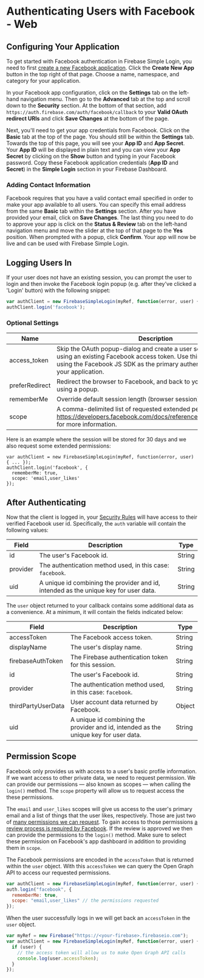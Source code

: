 # Authenticating Users with Facebook - Web


## Configuring Your Application

To get started with Facebook authentication in Firebase Simple Login, you need to first [create a new Facebook application](https://developers.facebook.com/apps). Click the __Create New App__ button in the top right of that page. Choose a name, namespace, and category for your application.

In your Facebook app configuration, click on the __Settings__ tab on the left-hand navigation menu. Then go to the __Advanced__ tab at the top and scroll down to the __Security__ section. At the bottom of that section, add `https://auth.firebase.com/auth/facebook/callback` to your __Valid OAuth redirect URIs__ and click __Save Changes__ at the bottom of the page.

Next, you'll need to get your app credentials from Facebook. Click on the __Basic__ tab at the top of the page. You should still be within the __Settings__ tab. Towards the top of this page, you will see your __App ID__ and __App Secret__. Your __App ID__ will be displayed in plain text and you can view your __App Secret__ by clicking on the __Show__ button and typing in your Facebook password. Copy these Facebook application credentials (__App ID__ and __Secret__) in the __Simple Login__ section in your Firebase Dashboard.

### Adding Contact Information

Facebook requires that you have a valid contact email specified in order to make your app available to all users. You can specify this email address from the same __Basic__ tab within the __Settings__ section. After you have provided your email, click on __Save Changes__. The last thing you need to do to approve your app is click on the __Status & Review__ tab on the left-hand navigation menu and move the slider at the top of that page to the __Yes__ position. When prompted with a popup, click __Confirm__. Your app will now be live and can be used with Firebase Simple Login.


## Logging Users In

If your user does not have an existing session, you can prompt the user to login and then invoke the Facebook login popup (e.g. after they've clicked a 'Login' button) with the following snippet:

```javascript
var authClient = new FirebaseSimpleLogin(myRef, function(error, user) { ... });
authClient.login('facebook');
```

### Optional Settings

| Name | Description | Type |
| --- | --- | --- |
| access_token | Skip the OAuth popup-dialog and create a user session directly using an existing Facebook access token. Use this option to continue using the Facebook JS SDK as the primary authentication method in your application. | String |
| preferRedirect | Redirect the browser to Facebook, and back to your site, instead of using a popup. | Boolean |
| rememberMe | Override default session length (browser session) to be 30 days. | Boolean |
| scope | A comma-delimited list of requested extended permissions. See https://developers.facebook.com/docs/reference/login/#permissions for more information. | String |

Here is an example where the session will be stored for 30 days and we also request some extended permissions:

```
var authClient = new FirebaseSimpleLogin(myRef, function(error, user) { ... });
authClient.login('facebook', {
  rememberMe: true,
  scope: 'email,user_likes'
});
```


## After Authenticating

Now that the client is logged in, your [Security Rules](https://www.firebase.com/docs/web/guide/securing-data.html) will have access to their verified Facebook user id. Specifically, the `auth` variable will contain the following values:

| Field | Description | Type |
| --- | --- | --- |
| id | The user's Facebook id. | String |
| provider | The authentication method used, in this case: `facebook`. | String |
| uid | A unique id combining the provider and id, intended as the unique key for user data. | String |

The `user` object returned to your callback contains some additional data as a convenience. At a minimum, it will contain the fields indicated below:

| Field | Description | Type |
| --- | --- | --- |
| accessToken | The Facebook access token. | String |
| displayName | The user's display name. | String |
| firebaseAuthToken | The Firebase authentication token for this session. | String |
| id | The user's Facebook id. | String |
| provider | The authentication method used, in this case: `facebook`. | String |
| thirdPartyUserData | User account data returned by Facebook. | Object |
| uid | A unique id combining the provider and id, intended as the unique key for user data. | String |


## Permission Scope

Facebook only provides us with access to a user's basic profile information. If we want access to other private data, we need to request permission. We can provide our permissions — also known as scopes — when calling the `login()` method. The `scope` property will allow us to request access the these permissions.

The `email` and `user_likes` scopes will give us access to the user's primary email and a list of things that the user likes, respectively. Those are just two of [many permissions we can request](https://developers.facebook.com/docs/facebook-login/permissions/). To gain access to those permissions [a review process is required by Facebook](https://developers.facebook.com/docs/facebook-login/permissions/#review). If the review is approved we then can provide the permissions to the `login()` method. Make sure to select these permission on Facebook's app dashboard in addition to providing them in `scope`.

The Facebook permissions are encoded in the `accessToken` that is returned within the `user` object. With this `accessToken` we can query the Open Graph API to access our requested permissions.

```javascript
var authClient = new FirebaseSimpleLogin(myRef, function(error, user) { ... });
auth.login("facebook", {
  rememberMe: true,
  scope: "email,user_likes" // the permissions requested
});
```

When the user successfully logs in we will get back an `accessToken` in the `user` object.

```javascript
var myRef = new Firebase("https://<your-firebase>.firebaseio.com");
var authClient = new FirebaseSimpleLogin(myRef, function(error, user) {
  if (user) {
    // the access token will allow us to make Open Graph API calls
    console.log(user.accessToken);
  }
});
```
